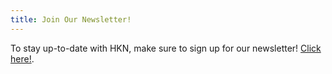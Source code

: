 ```yaml
---
title: Join Our Newsletter!
---
```

To stay up-to-date with HKN, make sure to sign up for our newsletter! [Click here!](https://lists.illinois.edu/lists/subscribe/hkn-newsletter).
